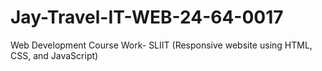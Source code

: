 # Jay-Travel-IT-WEB-24-64-0017
Web Development Course Work- SLIIT (Responsive website using HTML, CSS, and JavaScript)
